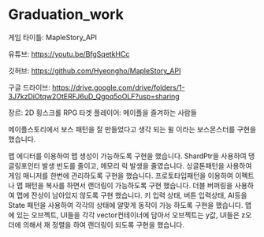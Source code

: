 # Graduation_work

게임 타이틀: MapleStory_API

유튜브: https://youtu.be/BfgSqetkHCc

깃허브: https://github.com/Hyeongho/MapleStory_API

구글 드라이브: https://drive.google.com/drive/folders/1-3J7kzDiOtqw2OtERFJ6uD_Qgpq5oOLF?usp=sharing

장르: 2D 횡스크롤 RPG
타겟 플레이어: 메이플을 즐겨하는 사람들

메이플스토리에서 보스 패턴을 잘 만들었다고 생각 되는 윌 이라는 보스몬스터를 구현을 했습니다.

맵 에디터를 이용하여 맵 생성이 가능하도록 구현을 했습니다. 
ShardPtr을 사용하여 댕글링포인터 발생 빈도를 줄이고, 메모리 릭 발생을 줄였습니다.
싱글톤패턴을 사용하여 게임 매니저를 한번에 관리하도록 구현을 했습니다.
프로토타입패턴을 이용하여 이펙트나 맵 패턴을 복사를 하면서 랜더링이 가능하도록 구현 했습니다.
더블 버퍼링을 사용하여 맵에 잔상이 남아있지 않도록 구현 했습니다.
키 입력 상태, 버튼 입력상태, AI등을 State 패턴을 사용하여 각각의 상태에 알맞게 동작이 가능 하도록 구현을 했습니다.
맵에 있는 오브젝트, UI들을 각각 vector컨테이너에 담아서 오브젝트는 y값, UI들은 z오더에 의해서 재 정렬을 하여 랜더링이 되도록 구현을 했습니다.
